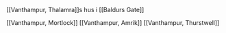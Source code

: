 [[Vanthampur, Thalamra]]s hus i [[Baldurs Gate]]  

[[Vanthampur, Mortlock]] [[Vanthampur, Amrik]] [[Vanthampur, Thurstwell]]